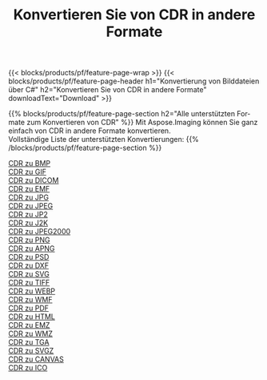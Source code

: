 ﻿---
title: Konvertieren Sie von CDR in andere Formate 
weight: 3920
url: /de/java/conversion/from/cdr 
lang: de
langdirlevel: 2
locales: zh-hans,ja,it,ru,de,es,fr,nl,id,lt,pl,pt,vi,tr,ko,zh-hant,ar,hi,th,sv,cs,uk,he
description: Mit Aspose.Imaging können Sie ganz einfach von CDR in andere Formate konvertieren
---

{{< blocks/products/pf/feature-page-wrap >}}
{{< blocks/products/pf/feature-page-header h1="Konvertierung von Bilddateien über C#" h2="Konvertieren Sie von CDR in andere Formate" downloadText="Download" >}}


{{% blocks/products/pf/feature-page-section  h2="Alle unterstützten Formate zum Konvertieren von CDR" %}}
Mit Aspose.Imaging können Sie ganz einfach von CDR in andere Formate konvertieren.
<br/>
Vollständige Liste der unterstützten Konvertierungen:
{{% /blocks/products/pf/feature-page-section %}}
<div class="container-fluid productfamilypage bg-gray">
    <div class="convertypes bg-gray agp-content section">
        <div class="container">
		<div class="row other-converters">
		    <div class='col-md-2 other-converter remove-lp remove-rp'><a href="/imaging/de/java/conversion/cdr-to-bmp" >CDR zu BMP</a></div><div class='col-md-2 other-converter remove-lp remove-rp'><a href="/imaging/de/java/conversion/cdr-to-gif" >CDR zu GIF</a></div><div class='col-md-2 other-converter remove-lp remove-rp'><a href="/imaging/de/java/conversion/cdr-to-dicom" >CDR zu DICOM</a></div><div class='col-md-2 other-converter remove-lp remove-rp'><a href="/imaging/de/java/conversion/cdr-to-emf" >CDR zu EMF</a></div><div class='col-md-2 other-converter remove-lp remove-rp'><a href="/imaging/de/java/conversion/cdr-to-jpg" >CDR zu JPG</a></div><div class='col-md-2 other-converter remove-lp remove-rp'><a href="/imaging/de/java/conversion/cdr-to-jpeg" >CDR zu JPEG</a></div><div class='col-md-2 other-converter remove-lp remove-rp'><a href="/imaging/de/java/conversion/cdr-to-jp2" >CDR zu JP2</a></div><div class='col-md-2 other-converter remove-lp remove-rp'><a href="/imaging/de/java/conversion/cdr-to-j2k" >CDR zu J2K</a></div><div class='col-md-2 other-converter remove-lp remove-rp'><a href="/imaging/de/java/conversion/cdr-to-jpeg2000" >CDR zu JPEG2000</a></div><div class='col-md-2 other-converter remove-lp remove-rp'><a href="/imaging/de/java/conversion/cdr-to-png" >CDR zu PNG</a></div><div class='col-md-2 other-converter remove-lp remove-rp'><a href="/imaging/de/java/conversion/cdr-to-apng" >CDR zu APNG</a></div><div class='col-md-2 other-converter remove-lp remove-rp'><a href="/imaging/de/java/conversion/cdr-to-psd" >CDR zu PSD</a></div><div class='col-md-2 other-converter remove-lp remove-rp'><a href="/imaging/de/java/conversion/cdr-to-dxf" >CDR zu DXF</a></div><div class='col-md-2 other-converter remove-lp remove-rp'><a href="/imaging/de/java/conversion/cdr-to-svg" >CDR zu SVG</a></div><div class='col-md-2 other-converter remove-lp remove-rp'><a href="/imaging/de/java/conversion/cdr-to-tiff" >CDR zu TIFF</a></div><div class='col-md-2 other-converter remove-lp remove-rp'><a href="/imaging/de/java/conversion/cdr-to-webp" >CDR zu WEBP</a></div><div class='col-md-2 other-converter remove-lp remove-rp'><a href="/imaging/de/java/conversion/cdr-to-wmf" >CDR zu WMF</a></div><div class='col-md-2 other-converter remove-lp remove-rp'><a href="/imaging/de/java/conversion/cdr-to-pdf" >CDR zu PDF</a></div><div class='col-md-2 other-converter remove-lp remove-rp'><a href="/imaging/de/java/conversion/cdr-to-html" >CDR zu HTML</a></div><div class='col-md-2 other-converter remove-lp remove-rp'><a href="/imaging/de/java/conversion/cdr-to-emz" >CDR zu EMZ</a></div><div class='col-md-2 other-converter remove-lp remove-rp'><a href="/imaging/de/java/conversion/cdr-to-wmz" >CDR zu WMZ</a></div><div class='col-md-2 other-converter remove-lp remove-rp'><a href="/imaging/de/java/conversion/cdr-to-tga" >CDR zu TGA</a></div><div class='col-md-2 other-converter remove-lp remove-rp'><a href="/imaging/de/java/conversion/cdr-to-svgz" >CDR zu SVGZ</a></div><div class='col-md-2 other-converter remove-lp remove-rp'><a href="/imaging/de/java/conversion/cdr-to-canvas" >CDR zu CANVAS</a></div><div class='col-md-2 other-converter remove-lp remove-rp'><a href="/imaging/de/java/conversion/cdr-to-ico" >CDR zu ICO</a></div>
                </div>
        </div>
    </div>
</div>
<br/>

